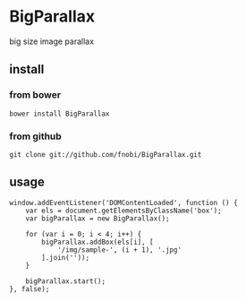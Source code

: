 BigParallax
======

big size image parallax

## install

### from bower
```
bower install BigParallax
```

### from github
```
git clone git://github.com/fnobi/BigParallax.git
```

## usage
```
window.addEventListener('DOMContentLoaded', function () {
    var els = document.getElementsByClassName('box');
    var bigParallax = new BigParallax();

    for (var i = 0; i < 4; i++) {
        bigParallax.addBox(els[i], [
            '/img/sample-', (i + 1), '.jpg'
        ].join(''));
    }

    bigParallax.start();
}, false);

```
